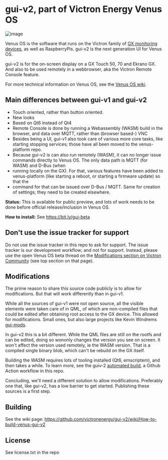 # gui-v2, part of Victron Energy Venus OS

![image](https://github.com/victronenergy/gui-v2/assets/5200296/cbf9b7c0-6d8f-4bef-82c5-ec74230e4f87)

Venus OS is the software that runs on the Victron family of [GX monitoring devices](https://www.victronenergy.com/communication-centres), as well as RaspberryPis. gui-v2 is the next generation UI for Venus OS.

gui-v2 is for the on-screen display on a GX Touch 50, 70 and Ekrano GX. And also to be used remotely in a webbrowser, aka the Victron Remote Console feature.

For more technical information on Venus OS, see the [Venus OS wiki](https://github.com/victronenergy/venus/wiki).

## Main differences between gui-v1 and gui-v2

- Touch oriented, rather than button oriented.
- New looks
- Based on Qt6 instead of Qt4
- Remote Console is done by running a Webassembly (WASM) build in the browser, and data over MQTT, rather than (browser based-) VNC
- Besides being a UI, gui-v1 also took care of various more core tasks, like starting stopping services; those have all been moved to the venus-platform repo.
- Because gui-v2 is can also run remotely (WASM), it can no longer issue commands directly to Venus OS. The only data path is MQTT (for WASM) and D-Bus (when
- running locally on the GX). For that, various features have been added to venus-platform (like starting a reboot, or starting a firmware update) so that the
- command for that can be issued over D-Bus / MQTT. Same for creation of settings; they need to be created elsewhere.

**Status:** This is available for public preview, and lots of work needs to be done before official release/inclusion in Venus OS.

**How to install:** See https://bit.ly/gui-beta

## Don't use the issue tracker for support

Do not use the issue tracker in this repo to ask for support. The issue tracker is our development workflow; and not for support. Instead, please use the open Venus OS beta thread on the [Modifications section on Victron Community](https://community.victronenergy.com/spaces/31/mods.html) (see top section on that page).

## Modifications

The prime reason to share this source code publicly is to allow for modifications. But that will work differently than in gui-v1.

While all the sources of gui-v1 were not open source, all the visible elements were taken care of in QML, of which are non-compiled files that could be edited after obtaining root access to the GX device. This allowed for modifications. Small ones, but also large projects like Kevin Windrems [gui-mods](https://github.com/kwindrem/GuiMods).

In gui-v2 this is a bit different. While the QML files are still on the rootfs and can be edited, doing so wononly changes the version you see on screen. It won't affect the version used remotely, ie the WASM version. That is a compiled single binary blob, which can't be rebuild on the GX itself.

Building the WASM requires lots of tooling installed (Qt6, emscriptem), and then takes a while. To learn more, see the guiv-2 [automated build](https://github.com/victronenergy/gui-v2/blob/main/.github/workflows/build-wasm.yml), a Github Action workflow in this repo.

Concluding, we'll need a different solution to allow modifications. Preferably one that, like gui-v2, has a low barrier to get started. Publishing these sources is a first step.

## Building

See the wiki page: https://github.com/victronenergy/gui-v2/wiki/How-to-build-venus-gui-v2

## License

See license.txt in the repo

